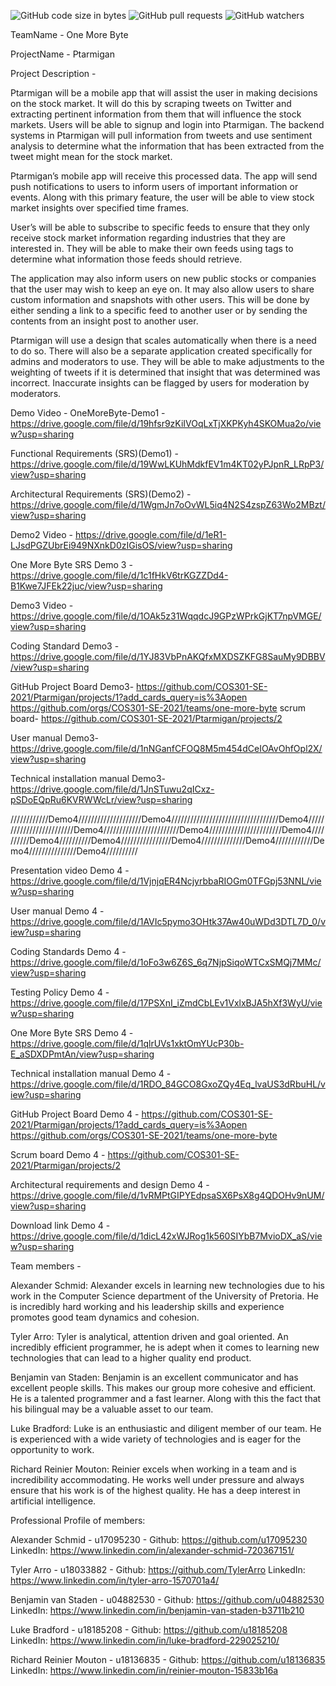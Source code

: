 ![GitHub code size in bytes](https://img.shields.io/github/languages/code-size/COS301-SE-2021/Ptarmigan)  ![GitHub pull requests](https://img.shields.io/github/issues-pr/COS301-SE-2021/Ptarmigan?style=plastic)  ![GitHub watchers](https://img.shields.io/github/watchers/COS301-SE-2021/Ptarmigan?style=plastic)

TeamName - One More Byte

ProjectName - Ptarmigan

Project Description -

Ptarmigan will be a mobile app that will assist the user in making decisions on the stock market. It will do this by scraping tweets on Twitter and extracting pertinent information from them that will influence the stock markets. Users will be able to signup and login into Ptarmigan. The backend systems in Ptarmigan will pull information from tweets and use sentiment analysis to determine what the information that has been extracted from the tweet might mean for the stock market.

Ptarmigan’s mobile app will receive this processed data. The app will send push notifications to users to inform users of important information or events. Along with this primary feature, the user will be able to view stock market insights over specified time frames.

User’s will be able to subscribe to specific feeds to ensure that they only receive stock market information regarding industries that they are interested in. They will be able to make their own feeds using tags to determine what information those feeds should retrieve.

The application may also inform users on new public stocks or companies that the user may wish to keep an eye on. It may also allow users to share custom information and snapshots with other users. This will be done by either sending a link to a specific feed to another user or by sending the contents from an insight post to another user.

Ptarmigan will use a design that scales automatically when there is a need to do so. There will also be a separate application created specifically for admins and moderators to use. They will be able to make adjustments to the weighting of tweets if it is determined that insight that was determined was incorrect. Inaccurate insights can be flagged by users for moderation by moderators.

Demo Video - OneMoreByte-Demo1 - https://drive.google.com/file/d/19hfsr9zKiIVOqLxTjXKPKyh4SKOMua2o/view?usp=sharing

Functional Requirements (SRS)(Demo1) - https://drive.google.com/file/d/19WwLKUhMdkfEV1m4KT02yPJpnR_LRpP3/view?usp=sharing

Architectural Requirements (SRS)(Demo2) - https://drive.google.com/file/d/1WgmJn7oOvWL5iq4N2S4zspZ63Wo2MBzt/view?usp=sharing

Demo2 Video - https://drive.google.com/file/d/1eR1-LJsdPGZUbrEi949NXnkD0zIGisOS/view?usp=sharing

One More Byte SRS Demo 3 - https://drive.google.com/file/d/1c1fHkV6trKGZZDd4-B1Kwe7JFEk22juc/view?usp=sharing

Demo3 Video - https://drive.google.com/file/d/1OAk5z31WqqdcJ9GPzWPrkGjKT7npVMGE/view?usp=sharing

Coding Standard Demo3 - https://drive.google.com/file/d/1YJ83VbPnAKQfxMXDSZKFG8SauMy9DBBV/view?usp=sharing

GitHub Project Board Demo3- 
https://github.com/COS301-SE-2021/Ptarmigan/projects/1?add_cards_query=is%3Aopen
https://github.com/orgs/COS301-SE-2021/teams/one-more-byte
scrum board- https://github.com/COS301-SE-2021/Ptarmigan/projects/2

User manual Demo3- https://drive.google.com/file/d/1nNGanfCFOQ8M5m454dCeIOAvOhfOpl2X/view?usp=sharing

Technical installation manual Demo3- https://drive.google.com/file/d/1JnSTuwu2qICxz-pSDoEQpRu6KVRWWcLr/view?usp=sharing

////////////Demo4////////////////////Demo4//////////////////////////////////Demo4/////////////////////////Demo4////////////////////////Demo4///////////////////////Demo4//////////Demo4//////////Demo4////////////////Demo4//////////////Demo4////////////Demo4///////////////Demo4//////////

Presentation video Demo 4 - https://drive.google.com/file/d/1VjnjqER4NcjyrbbaRIOGm0TFGpj53NNL/view?usp=sharing

User manual Demo 4 - https://drive.google.com/file/d/1AVIc5pymo3OHtk37Aw40uWDd3DTL7D_0/view?usp=sharing

Coding Standards Demo 4 - https://drive.google.com/file/d/1oFo3w6Z6S_6q7NjpSiqoWTCxSMQj7MMc/view?usp=sharing

Testing Policy Demo 4 - https://drive.google.com/file/d/17PSXnI_iZmdCbLEv1VxlxBJA5hXf3WyU/view?usp=sharing

One More Byte SRS Demo 4 - https://drive.google.com/file/d/1qlrUVs1xktOmYUcP30b-E_aSDXDPmtAn/view?usp=sharing 

Technical installation manual Demo 4 - https://drive.google.com/file/d/1RDO_84GCO8GxoZQy4Eq_lvaUS3dRbuHL/view?usp=sharing

GitHub Project Board Demo 4 - https://github.com/COS301-SE-2021/Ptarmigan/projects/1?add_cards_query=is%3Aopen
https://github.com/orgs/COS301-SE-2021/teams/one-more-byte

Scrum board Demo 4 - https://github.com/COS301-SE-2021/Ptarmigan/projects/2

Architectural requirements and design Demo 4 - https://drive.google.com/file/d/1vRMPtGIPYEdpsaSX6PsX8g4QDOHv9nUM/view?usp=sharing

Download link Demo 4 - https://drive.google.com/file/d/1dicL42xWJRog1k560SIYbB7MvioDX_aS/view?usp=sharing

Team members - 

Alexander Schmid: Alexander excels in learning new technologies due to his work in the Computer Science department of the University of Pretoria. He is incredibly hard working and his leadership skills and experience promotes good team dynamics and cohesion.

Tyler Arro: Tyler is analytical, attention driven and goal oriented. An incredibly efficient programmer, he is adept when it comes to learning new technologies that can lead to a higher quality end product.

Benjamin van Staden: Benjamin is an excellent communicator and has excellent people skills. This makes our group more cohesive and efficient. He is a talented programmer and a fast learner. Along with this the fact that his bilingual may be a valuable asset to our team.

Luke Bradford: Luke is an enthusiastic and diligent member of our team. He is experienced with a wide variety of technologies and is eager for the opportunity to work.

Richard Reinier Mouton: Reinier excels when working in a team and is incredibility accommodating. He works well under pressure and always ensure that his work is of the highest quality. He has a deep interest in artificial intelligence.


Professional Profile of members:

Alexander Schmid - u17095230 - Github: https://github.com/u17095230 
LinkedIn: https://www.linkedin.com/in/alexander-schmid-720367151/

Tyler Arro -  u18033882 - Github: https://github.com/TylerArro 
LinkedIn: https://www.linkedin.com/in/tyler-arro-1570701a4/

Benjamin van Staden -  u04882530 - Github: https://github.com/u04882530 
LinkedIn: https://www.linkedin.com/in/benjamin-van-staden-b3711b210

Luke Bradford -  u18185208 - Github: https://github.com/u18185208 
LinkedIn: https://www.linkedin.com/in/luke-bradford-229025210/

Richard Reinier Mouton -  u18136835 - Github: https://github.com/u18136835 
LinkedIn: https://www.linkedin.com/in/reinier-mouton-15833b16a


